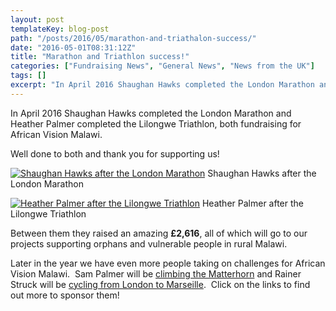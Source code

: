 ```yaml
---
layout: post
templateKey: blog-post
path: "/posts/2016/05/marathon-and-triathalon-success/"
date: "2016-05-01T08:31:12Z"
title: "Marathon and Triathlon success!"
categories: ["Fundraising News", "General News", "News from the UK"]
tags: []
excerpt: "In April 2016 Shaughan Hawks completed the London Marathon and Heather Palmer completed the Lilongw..."
---
```


In April 2016 Shaughan Hawks completed the London Marathon and Heather Palmer completed the Lilongwe Triathlon, both fundraising for African Vision Malawi.

Well done to both and thank you for supporting us!

[![Shaughan Hawks after the London Marathon](http://www.africanvision.org.uk/africa-vision-news/wp-content/uploads/2016/05/Shaughan-Hawks-Marathon-300x200.jpg)](http://www.africanvision.org.uk/africa-vision-news/wp-content/uploads/2016/05/Shaughan-Hawks-Marathon.jpg) Shaughan Hawks after the London Marathon

[![Heather Palmer after the Lilongwe Triathlon](http://www.africanvision.org.uk/africa-vision-news/wp-content/uploads/2016/05/Heather-Triathlon.jpg)](http://www.africanvision.org.uk/africa-vision-news/wp-content/uploads/2016/05/Heather-Triathlon.jpg) Heather Palmer after the Lilongwe Triathlon

Between them they raised an amazing **£2,616**, all of which will go to our projects supporting orphans and vulnerable people in rural Malawi.

Later in the year we have even more people taking on challenges for African Vision Malawi.  Sam Palmer will be [climbing the Matterhorn](https://mydonate.bt.com/fundraisers/africanvisionsummit) and Rainer Struck will be [cycling from London to Marseille](https://mydonate.bt.com/fundraisers/rainerstruckpedaltoempower).  Click on the links to find out more to sponsor them!